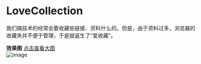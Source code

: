 # LoveCollection
我们搞技术的经常会要收藏些链接、资料什么的。但是，由于资料过多，浏览器的收藏夹并不便于管理，于是就诞生了“爱收藏”。  

**效果图** [点击查看大图](https://raw.githubusercontent.com/zhaopeiym/LoveCollection/master/LoveCollection/wwwroot/images/GIF.gif)  
![image](https://raw.githubusercontent.com/zhaopeiym/LoveCollection/master/LoveCollection/wwwroot/images/GIF.gif)  
